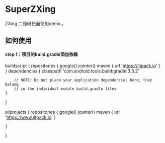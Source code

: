 # SuperZXing
ZXing 二维码扫面使用demo 。

## 如何使用
#### step 1：项目的build.gradle添加依赖

buildscript {
    repositories {
        google()
        jcenter()
        maven {
            url 'https://jitpack.io'
        }
    }
    dependencies {
        classpath 'com.android.tools.build:gradle:3.3.2'

        // NOTE: Do not place your application dependencies here; they belong
        // in the individual module build.gradle files
    }
}

allprojects {
    repositories {
        google()
        jcenter()
        maven { url 'https://www.jitpack.io' }

    }
}






